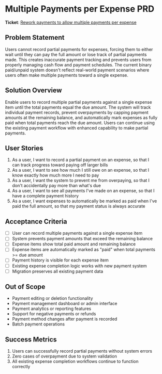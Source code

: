# Multiple Payments per Expense PRD

**Ticket**: [Rework payments to allow multiple payments per expense](https://github.com/MarcinOrlowski/pyggy-expense-tracker/issues/100)

## Problem Statement

Users cannot record partial payments for expenses, forcing them to either wait until they can pay
the full amount or lose track of partial payments made. This creates inaccurate payment tracking and
prevents users from properly managing cash flow and payment schedules. The current binary
paid/unpaid system doesn't reflect real-world payment scenarios where users often make multiple
payments toward a single expense.

## Solution Overview

Enable users to record multiple partial payments against a single expense item until the total
payments equal the due amount. The system will track individual payment records, prevent
overpayments by capping payment amounts at the remaining balance, and automatically mark expenses as
fully paid when total payments reach the due amount. Users can continue using the existing payment
workflow with enhanced capability to make partial payments.

## User Stories

1. As a user, I want to record a partial payment on an expense, so that I can track progress toward paying off larger bills
2. As a user, I want to see how much I still owe on an expense, so that I know exactly how much more I need to pay  
3. As a user, I want the system to prevent me from overpaying, so that I don't accidentally pay more than what's due
4. As a user, I want to see all payments I've made on an expense, so that I have a complete payment history
5. As a user, I want expenses to automatically be marked as paid when I've paid the full amount, so that my payment status is always accurate

## Acceptance Criteria

- [ ] User can record multiple payments against a single expense item
- [ ] System prevents payment amounts that exceed the remaining balance
- [ ] Expense items show total paid amount and remaining balance  
- [ ] Expense items are automatically marked as "paid" when total payments >= due amount
- [ ] Payment history is visible for each expense item
- [ ] Existing expense completion logic works with new payment system
- [ ] Migration preserves all existing payment data

## Out of Scope

- Payment editing or deletion functionality
- Payment management dashboard or admin interface
- Payment analytics or reporting features
- Support for negative payments or refunds
- Payment method changes after payment is recorded
- Batch payment operations

## Success Metrics

1. Users can successfully record partial payments without system errors
2. Zero cases of overpayment due to system validation
3. All existing expense completion workflows continue to function correctly
